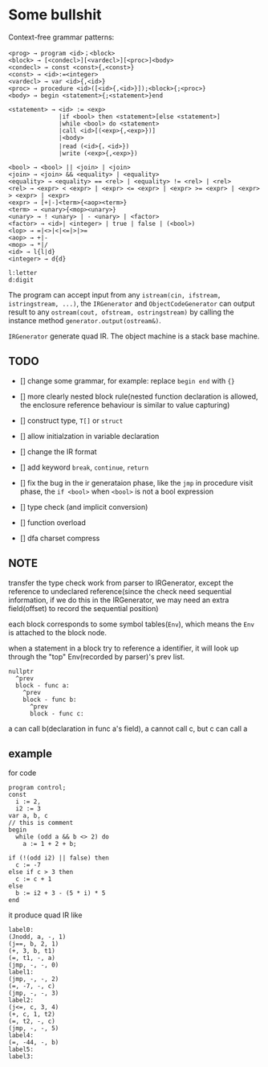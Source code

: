 # Some bullshit

Context-free grammar patterns:
```
<prog> → program <id>；<block>
<block> → [<condecl>][<vardecl>][<proc>]<body>
<condecl> → const <const>{,<const>}
<const> → <id>:=<integer>
<vardecl> → var <id>{,<id>}
<proc> → procedure <id>([<id>{,<id>}]);<block>{;<proc>}
<body> → begin <statement>{;<statement>}end

<statement> → <id> := <exp>               
              |if <bool> then <statement>[else <statement>]
              |while <bool> do <statement>
              |call <id>[(<exp>{,<exp>})]
              |<body>
              |read (<id>{，<id>})
              |write (<exp>{,<exp>})

<bool> → <bool> || <join> | <join>
<join> → <join> && <equality> | <equality>
<equality> → <equality> == <rel> | <equality> != <rel> | <rel>
<rel> → <expr> < <expr> | <expr> <= <expr> | <expr> >= <expr> | <expr> > <expr> | <expr>
<expr> → [+|-]<term>{<aop><term>}
<term> → <unary>{<mop><unary>}
<unary> → ! <unary> | - <unary> | <factor>
<factor> → <id>| <integer> | true | false | (<bool>)
<lop> → =|<>|<|<=|>|>=
<aop> → +|-
<mop> → *|/
<id> → l{l|d}   
<integer> → d{d} 

l:letter
d:digit
```

The program can accept input from any ```istream(cin, ifstream, istringstream, ...)```, the ```IRGenerator``` and ```ObjectCodeGenerator``` can output result to any ```ostream(cout, ofstream, ostringstream)``` by calling the instance method ```generator.output(ostream&)```.

```IRGenerator``` generate quad IR. The object machine is a stack base machine.

## TODO
- [] change some grammar, for example: replace ```begin end``` with ```{}```

- [] more clearly nested block rule(nested function declaration is allowed, the enclosure reference behaviour is similar to value capturing)
- [] construct type, ```T[]``` or ```struct```
- [] allow initialzation in variable declaration
- [] change the IR format
- [] add keyword ```break```, ```continue```, ```return```
- [] fix the bug in the ir generataion phase, like the ```jmp``` in procedure visit phase, the ```if <bool>``` when ```<bool>``` is not a bool expression
- [] type check (and implicit conversion)
- [] function overload
- [] dfa charset compress

## NOTE

transfer the type check work from parser to IRGenerator, except the reference to undeclared reference(since the check need sequential information, if we do this in the IRGenerator, we may need an extra field(offset) to record the sequential position)

each block corresponds to some symbol tables(```Env```), which means the ```Env``` is attached to the block node.

when a statement in a block try to reference a identifier, it will look up through the "top" Env(recorded by parser)'s prev list.

```
nullptr
  ^prev
  block - func a:
    ^prev
    block - func b:
      ^prev
      block - func c:
```

a can call b(declaration in func a's field), a cannot call c, but c can call a

## example

for code
```
program control;
const 
  i := 2,
  i2 := 3
var a, b, c
// this is comment
begin
  while (odd a && b <> 2) do
    a := 1 + 2 + b;

if (!(odd i2) || false) then
  c := -7
else if c > 3 then
  c := c + 1
else
  b := i2 + 3 - (5 * i) * 5
end
```

it produce quad IR like
```
label0:
(Jnodd, a, -, 1)
(j==, b, 2, 1)
(+, 3, b, t1)
(=, t1, -, a)
(jmp, -, -, 0)
label1:
(jmp, -, -, 2)
(=, -7, -, c)
(jmp, -, -, 3)
label2:
(j<=, c, 3, 4)
(+, c, 1, t2)
(=, t2, -, c)
(jmp, -, -, 5)
label4:
(=, -44, -, b)
label5:
label3:
```
